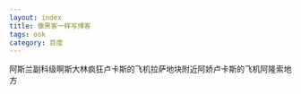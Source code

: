 ```yaml
---
layout: index
title: 像黑客一样写博客
tags: ook
category: 百度
---
```


阿斯兰副科级啊斯大林疯狂卢卡斯的飞机拉萨地块附近阿娇卢卡斯的飞机阿隆索地方
